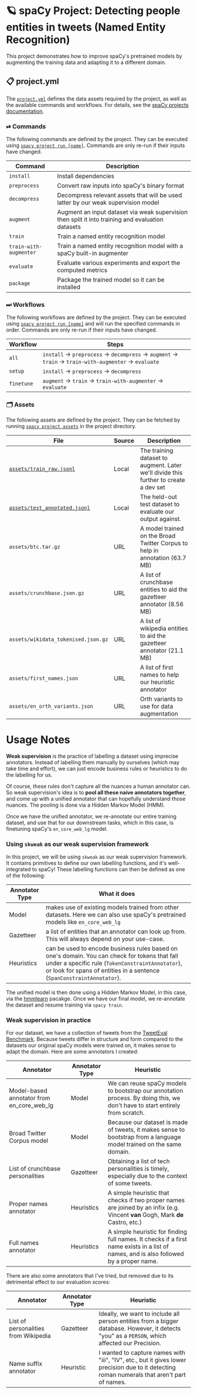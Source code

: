 <!-- SPACY PROJECT: AUTO-GENERATED DOCS START (do not remove) -->

# 🪐 spaCy Project: Detecting people entities in tweets (Named Entity Recognition)

This project demonstrates how to improve spaCy's pretrained models by
augmenting the training data and adapting it to a different domain.


## 📋 project.yml

The [`project.yml`](project.yml) defines the data assets required by the
project, as well as the available commands and workflows. For details, see the
[spaCy projects documentation](https://spacy.io/usage/projects).

### ⏯ Commands

The following commands are defined by the project. They
can be executed using [`spacy project run [name]`](https://spacy.io/api/cli#project-run).
Commands are only re-run if their inputs have changed.

| Command | Description |
| --- | --- |
| `install` | Install dependencies |
| `preprocess` | Convert raw inputs into spaCy's binary format |
| `decompress` | Decompress relevant assets that will be used latter by our weak supervision model |
| `augment` | Augment an input dataset via weak supervision then split it into training and evaluation datasets |
| `train` | Train a named entity recognition model |
| `train-with-augmenter` | Train a named entity recognition model with a spaCy built-in augmenter |
| `evaluate` | Evaluate various experiments and export the computed metrics |
| `package` | Package the trained model so it can be installed |

### ⏭ Workflows

The following workflows are defined by the project. They
can be executed using [`spacy project run [name]`](https://spacy.io/api/cli#project-run)
and will run the specified commands in order. Commands are only re-run if their
inputs have changed.

| Workflow | Steps |
| --- | --- |
| `all` | `install` &rarr; `preprocess` &rarr; `decompress` &rarr; `augment` &rarr; `train` &rarr; `train-with-augmenter` &rarr; `evaluate` |
| `setup` | `install` &rarr; `preprocess` &rarr; `decompress` |
| `finetune` | `augment` &rarr; `train` &rarr; `train-with-augmenter` &rarr; `evaluate` |

### 🗂 Assets

The following assets are defined by the project. They can
be fetched by running [`spacy project assets`](https://spacy.io/api/cli#project-assets)
in the project directory.

| File | Source | Description |
| --- | --- | --- |
| [`assets/train_raw.jsonl`](assets/train_raw.jsonl) | Local | The training dataset to augment. Later we'll divide this further to create a dev set |
| [`assets/test_annotated.jsonl`](assets/test_annotated.jsonl) | Local | The held-out test dataset to evaluate our output against. |
| `assets/btc.tar.gz` | URL | A model trained on the Broad Twitter Corpus to help in annotation (63.7 MB) |
| `assets/crunchbase.json.gz` | URL | A list of crunchbase entities to aid the gazetteer annotator (8.56 MB) |
| `assets/wikidata_tokenised.json.gz` | URL | A list of wikipedia entities to aid the gazetteer annotator (21.1 MB) |
| `assets/first_names.json` | URL | A list of first names to help our heuristic annotator |
| `assets/en_orth_variants.json` | URL | Orth variants to use for data augmentation |

<!-- SPACY PROJECT: AUTO-GENERATED DOCS END (do not remove) -->

# Usage Notes

**Weak supervision** is the practice of labelling a dataset using imprecise
annotators. Instead of labelling them manually by ourselves (which may take
time and effort), we can just encode business rules or heuristics to do the
labelling for us. 

Of course, these rules don't capture all the nuances a human annotator can.
So weak supervision's idea is to **pool all these naive annotators
together**, and come up with a unified annotator that can hopefully understand
those nuances. The pooling is done via a Hidden Markov Model (HMM). 

Once we have the unified annotator, we re-annotate our entire training dataset,
and use that for our downstream tasks, which in this case, is finetuning spaCy's
`en_core_web_lg` model. 

### Using `skweak` as our weak supervision framework

In this project, we will be using `skweak` as our weak supervision framework.
It contains primitives to define our own labelling functions, and it's
well-integrated to spaCy! These labelling functions can then be defined as
one of the following:

| Annotator Type | What it does                                                                                                                                                                                                                |
|----------------|-----------------------------------------------------------------------------------------------------------------------------------------------------------------------------------------------------------------------------|
| Model          | makes use of existing models trained from other datasets. Here we can also use spaCy's pretrained models like `en_core_web_lg`                                                                                              |
| Gazetteer      | a list of entities that an annotator can look up from. This will always depend on your use-case.                                                                                                                            |
| Heuristics     | can be used to encode business rules based on one's domain. You can check for tokens that fall under a specific rule (`TokenConstraintAnnotator`), or look for spans of entities in a sentence (`SpanConstraintAnnotator`). |

The unified model is then done using a Hidden Markov Model, in this case, via
the [hmmlearn](https://hmmlearn.readthedocs.io/en/latest/) pacakge. Once we
have our final model, we re-annotate the dataset and resume training via
`spacy train`.

### Weak supervision in practice 

For our dataset, we have a collection of tweets from the [TweetEval
Benchmark](https://github.com/cardiffnlp/tweeteval). Because tweets differ in
structure and form compared to the datasets our original spaCy models were
trained on, it makes sense to adapt the domain. Here are some annotators I
created:

| Annotator                                 | Annotator Type | Heuristic                                                                                                                              |
|-------------------------------------------|----------------|----------------------------------------------------------------------------------------------------------------------------------------|
| Model-based annotator from en_core_web_lg | Model          | We can reuse spaCy models to bootstrap our annotation process. By doing this, we don't have to start entirely from scratch.            |
| Broad Twitter Corpus model                | Model          | Because our dataset is made of tweets, it makes sense to bootstrap from a language model trained on the same domain.                   |
| List of crunchbase personalities          | Gazetteer      | Obtaining a list of tech  personalities is timely, especially due to the context of some tweets.                                       |
| Proper names annotator                    | Heuristics     | A simple heuristic that checks if two proper names are joined by an infix (e.g. Vincent **van** Gogh, Mark **de** Castro, etc.)        |
| Full names annotator                      | Heuristics     | A simple heuristic for finding full names. It checks if a first name exists in a list of names, and is also followed by a proper name. |


There are also some annotators that I've tried, but removed due to its
detrimental effect to our evaluation scores:

| Annotator                            | Annotator Type | Heuristic                                                                                                                                      |
|--------------------------------------|----------------|------------------------------------------------------------------------------------------------------------------------------------------------|
| List of personalities from Wikipedia | Gazetteer      | Ideally, we want to include all person entities from a bigger database. However, it detects "you" as a `PERSON`, which affected our Precision. |
| Name suffix annotator                | Heuristic      | I wanted to capture names with "iii", "IV", etc., but it gives lower precision due to it detecting roman numerals that aren't part of names.   |

